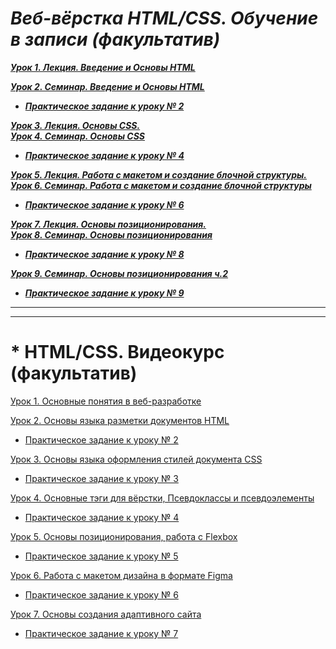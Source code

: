 # ***Веб-вёрстка HTML/CSS. Обучение в записи (факультатив)***<br>

***[Урок 1. Лекция. Введение и Основы HTML](https://github.com/olgashenkel/HTML_CSS-Elective/tree/main/Lesson_1)***

***[Урок 2. Семинар. Введение и Основы HTML](https://github.com/olgashenkel/HTML_CSS-Elective/tree/main/Lesson_2-2)***

* ***[Практическое задание к уроку № 2](https://github.com/olgashenkel/HTML_CSS-Elective/tree/main/Lesson_2-2)***

***[Урок 3. Лекция. Основы CSS. <br> Урок 4. Семинар. Основы CSS](https://github.com/olgashenkel/HTML_CSS-Elective/tree/main/Lesson_3-2)***

* ***[Практическое задание к уроку № 4](https://github.com/olgashenkel/HTML_CSS-Elective/tree/main/Lesson_3-2)***

***[Урок 5. Лекция. Работа с макетом и cоздание блочной структуры. <br> Урок 6. Семинар. Работа с макетом и cоздание блочной структуры](https://github.com/olgashenkel/HTML_CSS-Elective/tree/main/Lesson_6-2)***

* ***[Практическое задание к уроку № 6](https://github.com/olgashenkel/HTML_CSS-Elective/tree/main/Lesson_6-2)***

***[Урок 7. Лекция. Основы позиционирования. <br> Урок 8. Семинар. Основы позиционирования ](https://github.com/olgashenkel/HTML_CSS-Elective/tree/main/Lesson_8-2)***

* ***[Практическое задание к уроку № 8](https://github.com/olgashenkel/HTML_CSS-Elective/tree/main/Lesson_8-2)***

***[Урок 9. Семинар. Основы позиционирования ч.2](https://github.com/olgashenkel/HTML_CSS-Elective/tree/main/Lesson_9-2)***

* ***[Практическое задание к уроку № 9](https://github.com/olgashenkel/HTML_CSS-Elective/tree/main/Lesson_9-2)***




----
----

# * HTML/CSS. Видеокурс (факультатив)

[Урок 1. Основные понятия в веб-разработке](https://github.com/olgashenkel/HTML_CSS-Elective/tree/main/Lesson_1)

[Урок 2. Основы языка разметки документов HTML](https://github.com/olgashenkel/HTML_CSS-Elective/tree/main/Lesson_2-1)

* [Практическое задание к уроку № 2](https://github.com/olgashenkel/HTML_CSS-Elective/tree/main/Lesson_2-1/PRACTICAL)

[Урок 3. Основы языка оформления стилей документа CSS](https://github.com/olgashenkel/HTML_CSS-Elective/tree/main/Lesson_3-1)

* [Практическое задание к уроку № 3](https://github.com/olgashenkel/HTML_CSS-Elective/tree/main/Lesson_3-1/_PRACTICAL)

[Урок 4. Основные тэги для вёрстки, Псевдоклассы и псевдоэлементы](https://github.com/olgashenkel/HTML_CSS-Elective/tree/main/Lesson_4-1)

* [Практическое задание к уроку № 4](https://github.com/olgashenkel/HTML_CSS-Elective/tree/main/Lesson_4-1/_PRACTICAL)

[Урок 5. Основы позиционирования, работа с Flexbox](https://github.com/olgashenkel/HTML_CSS-Elective/tree/main/Lesson_5-1)

* [Практическое задание к уроку № 5](https://github.com/olgashenkel/HTML_CSS-Elective/tree/main/Lesson_5-1/_PRACTICAL)

[Урок 6. Работа с макетом дизайна в формате Figma](https://github.com/olgashenkel/HTML_CSS-Elective/tree/main/Lesson_6-1)

* [Практическое задание к уроку № 6](https://github.com/olgashenkel/HTML_CSS-Elective/tree/main/Lesson_6-1/_PRACTICAL)

[Урок 7. Основы создания адаптивного сайта](https://github.com/olgashenkel/HTML_CSS-Elective/tree/main/Lesson_7-1)

* [Практическое задание к уроку № 7](https://github.com/olgashenkel/HTML_CSS-Elective/tree/main/Lesson_7-1/_PRACTICAL)

<!-- 
[Урок 8. Стандарты web и вспомогательные инструменты]() -->
